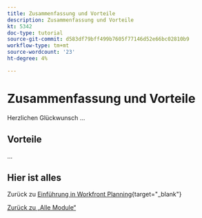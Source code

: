 ```yaml
---
title: Zusammenfassung und Vorteile
description: Zusammenfassung und Vorteile
kt: 5342
doc-type: tutorial
source-git-commit: d583df79bff499b7605f77146d52e66bc02810b9
workflow-type: tm+mt
source-wordcount: '23'
ht-degree: 4%

---
```


# Zusammenfassung und Vorteile

Herzlichen Glückwunsch …

## Vorteile

...

## Hier ist alles

Zurück zu [Einführung in Workfront Planning](./wfplanning.md){target="_blank"}

[Zurück zu „Alle Module“](../../../overview.md)
